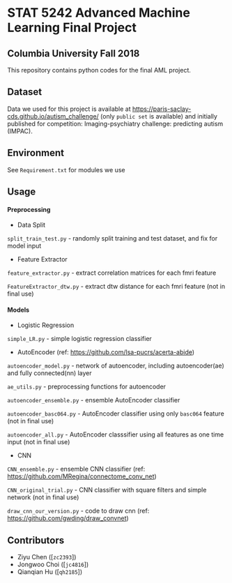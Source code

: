 # STAT 5242 Advanced Machine Learning Final Project
## Columbia University Fall 2018


This repository contains python codes for the final AML project.

## Dataset
Data we used for this project is available at https://paris-saclay-cds.github.io/autism_challenge/ (only `public set` is available) and initially published for competition: Imaging-psychiatry challenge: predicting autism (IMPAC). 

## Environment

See `Requirement.txt` for modules we use

## Usage

#### Preprocessing

- Data Split

`split_train_test.py` - randomly split training and test dataset, and fix for model input

- Feature Extractor

`feature_extractor.py` - extract correlation matrices for each fmri feature

`FeatureExtractor_dtw.py` - extract dtw distance for each fmri feature (not in final use)

#### Models

- Logistic Regression

`simple_LR.py` - simple logistic regression classifier

- AutoEncoder (ref: https://github.com/lsa-pucrs/acerta-abide)

`autoencoder_model.py` - network of autoencoder, including autoencoder(ae) and fully connected(nn) layer

`ae_utils.py` -  preprocessing functions for autoencoder

`autoencoder_ensemble.py` - ensemble AutoEncoder classifier

`autoencoder_basc064.py` - AutoEncoder classifier using only `basc064` feature (not in final use)

`autoencoder_all.py` - AutoEncoder classsifier using all features as one time input (not in final use)

- CNN

`CNN_ensemble.py` - ensemble CNN classifier (ref: https://github.com/MRegina/connectome_conv_net)

`CNN_original_trial.py` - CNN classifier with square filters and simple network (not in final use)

`draw_cnn_our_version.py` - code to draw cnn (ref: https://github.com/gwding/draw_convnet)


## Contributors
- Ziyu Chen ([`zc2393`])
- Jongwoo Choi ([`jc4816`])
- Qianqian Hu ([`qh2185`])


